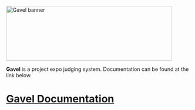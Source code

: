 <img src="https://cdn.weareasterisk.com/product-assets/gavel/banner.png" width="450" height="150" alt="Gavel banner">

**Gavel** is a project expo judging system. Documentation can be found at the link below.

# [Gavel Documentation](https://gavel.weareasterisk.com/)